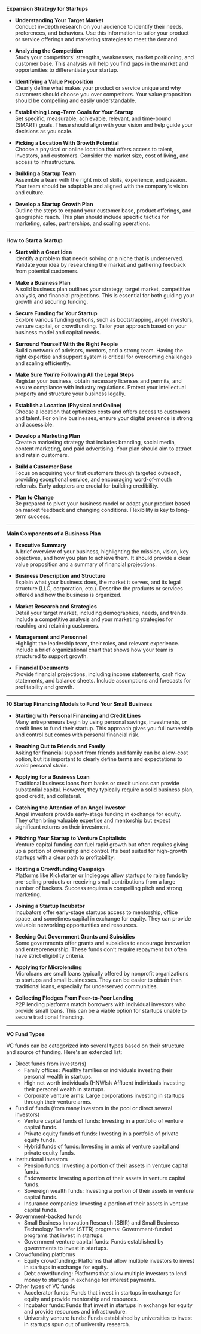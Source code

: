 **Expansion Strategy for Startups**

- **Understanding Your Target Market**  
  Conduct in-depth research on your audience to identify their needs, preferences, and behaviors. Use this information to tailor your product or service offerings and marketing strategies to meet the demand.

- **Analyzing the Competition**  
  Study your competitors' strengths, weaknesses, market positioning, and customer base. This analysis will help you find gaps in the market and opportunities to differentiate your startup.

- **Identifying a Value Proposition**  
  Clearly define what makes your product or service unique and why customers should choose you over competitors. Your value proposition should be compelling and easily understandable.

- **Establishing Long-Term Goals for Your Startup**  
  Set specific, measurable, achievable, relevant, and time-bound (SMART) goals. These should align with your vision and help guide your decisions as you scale.

- **Picking a Location With Growth Potential**  
  Choose a physical or online location that offers access to talent, investors, and customers. Consider the market size, cost of living, and access to infrastructure.

- **Building a Startup Team**  
  Assemble a team with the right mix of skills, experience, and passion. Your team should be adaptable and aligned with the company's vision and culture.

- **Develop a Startup Growth Plan**  
  Outline the steps to expand your customer base, product offerings, and geographic reach. This plan should include specific tactics for marketing, sales, partnerships, and scaling operations.

---

**How to Start a Startup**

- **Start with a Great Idea**  
  Identify a problem that needs solving or a niche that is underserved. Validate your idea by researching the market and gathering feedback from potential customers.

- **Make a Business Plan**  
  A solid business plan outlines your strategy, target market, competitive analysis, and financial projections. This is essential for both guiding your growth and securing funding.

- **Secure Funding for Your Startup**  
  Explore various funding options, such as bootstrapping, angel investors, venture capital, or crowdfunding. Tailor your approach based on your business model and capital needs.

- **Surround Yourself With the Right People**  
  Build a network of advisors, mentors, and a strong team. Having the right expertise and support system is critical for overcoming challenges and scaling efficiently.

- **Make Sure You’re Following All the Legal Steps**  
  Register your business, obtain necessary licenses and permits, and ensure compliance with industry regulations. Protect your intellectual property and structure your business legally.

- **Establish a Location (Physical and Online)**  
  Choose a location that optimizes costs and offers access to customers and talent. For online businesses, ensure your digital presence is strong and accessible.

- **Develop a Marketing Plan**  
  Create a marketing strategy that includes branding, social media, content marketing, and paid advertising. Your plan should aim to attract and retain customers.

- **Build a Customer Base**  
  Focus on acquiring your first customers through targeted outreach, providing exceptional service, and encouraging word-of-mouth referrals. Early adopters are crucial for building credibility.

- **Plan to Change**  
  Be prepared to pivot your business model or adapt your product based on market feedback and changing conditions. Flexibility is key to long-term success.

---

**Main Components of a Business Plan**

- **Executive Summary**  
  A brief overview of your business, highlighting the mission, vision, key objectives, and how you plan to achieve them. It should provide a clear value proposition and a summary of financial projections.

- **Business Description and Structure**  
  Explain what your business does, the market it serves, and its legal structure (LLC, corporation, etc.). Describe the products or services offered and how the business is organized.

- **Market Research and Strategies**  
  Detail your target market, including demographics, needs, and trends. Include a competitive analysis and your marketing strategies for reaching and retaining customers.

- **Management and Personnel**  
  Highlight the leadership team, their roles, and relevant experience. Include a brief organizational chart that shows how your team is structured to support growth.

- **Financial Documents**  
  Provide financial projections, including income statements, cash flow statements, and balance sheets. Include assumptions and forecasts for profitability and growth.

---

**10 Startup Financing Models to Fund Your Small Business**

- **Starting with Personal Financing and Credit Lines**  
  Many entrepreneurs begin by using personal savings, investments, or credit lines to fund their startup. This approach gives you full ownership and control but comes with personal financial risk.

- **Reaching Out to Friends and Family**  
  Asking for financial support from friends and family can be a low-cost option, but it’s important to clearly define terms and expectations to avoid personal strain.

- **Applying for a Business Loan**  
  Traditional business loans from banks or credit unions can provide substantial capital. However, they typically require a solid business plan, good credit, and collateral.

- **Catching the Attention of an Angel Investor**  
  Angel investors provide early-stage funding in exchange for equity. They often bring valuable expertise and mentorship but expect significant returns on their investment.

- **Pitching Your Startup to Venture Capitalists**  
  Venture capital funding can fuel rapid growth but often requires giving up a portion of ownership and control. It’s best suited for high-growth startups with a clear path to profitability.

- **Hosting a Crowdfunding Campaign**  
  Platforms like Kickstarter or Indiegogo allow startups to raise funds by pre-selling products or receiving small contributions from a large number of backers. Success requires a compelling pitch and strong marketing.

- **Joining a Startup Incubator**  
  Incubators offer early-stage startups access to mentorship, office space, and sometimes capital in exchange for equity. They can provide valuable networking opportunities and resources.

- **Seeking Out Government Grants and Subsidies**  
  Some governments offer grants and subsidies to encourage innovation and entrepreneurship. These funds don’t require repayment but often have strict eligibility criteria.

- **Applying for Microlending**  
  Microloans are small loans typically offered by nonprofit organizations to startups and small businesses. They can be easier to obtain than traditional loans, especially for underserved communities.

- **Collecting Pledges From Peer-to-Peer Lending**  
  P2P lending platforms match borrowers with individual investors who provide small loans. This can be a viable option for startups unable to secure traditional financing.

---

**VC Fund Types**

VC funds can be categorized into several types based on their structure and source of funding. Here's an extended list:

* Direct funds from investor(s)
	+ Family offices: Wealthy families or individuals investing their personal wealth in startups.
	+ High net worth individuals (HNWIs): Affluent individuals investing their personal wealth in startups.
	+ Corporate venture arms: Large corporations investing in startups through their venture arms.
* Fund of funds (from many investors in the pool or direct several investors)
	+ Venture capital funds of funds: Investing in a portfolio of venture capital funds.
	+ Private equity funds of funds: Investing in a portfolio of private equity funds.
	+ Hybrid funds of funds: Investing in a mix of venture capital and private equity funds.
* Institutional investors
	+ Pension funds: Investing a portion of their assets in venture capital funds.
	+ Endowments: Investing a portion of their assets in venture capital funds.
	+ Sovereign wealth funds: Investing a portion of their assets in venture capital funds.
	+ Insurance companies: Investing a portion of their assets in venture capital funds.
* Government-backed funds
	+ Small Business Innovation Research (SBIR) and Small Business Technology Transfer (STTR) programs: Government-funded programs that invest in startups.
	+ Government venture capital funds: Funds established by governments to invest in startups.
* Crowdfunding platforms
	+ Equity crowdfunding: Platforms that allow multiple investors to invest in startups in exchange for equity.
	+ Debt crowdfunding: Platforms that allow multiple investors to lend money to startups in exchange for interest payments.
* Other types of VC funds
	+ Accelerator funds: Funds that invest in startups in exchange for equity and provide mentorship and resources.
	+ Incubator funds: Funds that invest in startups in exchange for equity and provide resources and infrastructure.
	+ University venture funds: Funds established by universities to invest in startups spun out of university research.
